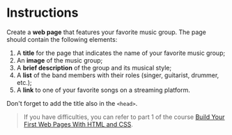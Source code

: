 # Instructions

Create a **web page** that features your favorite music group. The page should contain the following elements:

1. A **title** for the page that indicates the name of your favorite music group;
2. An **image** of the music group;
3. A **brief description** of the group and its musical style;
4. A **list** of the band members with their roles (singer, guitarist, drummer, etc.);
6. A **link** to one of your favorite songs on a streaming platform.

Don't forget to add the title also in the `<head>`.

> If you have difficulties, you can refer to part 1 of the course [Build Your First Web Pages With HTML and CSS](https://openclassrooms.com/fr/courses/5265446-build-your-first-web-pages-with-html-and-css).
